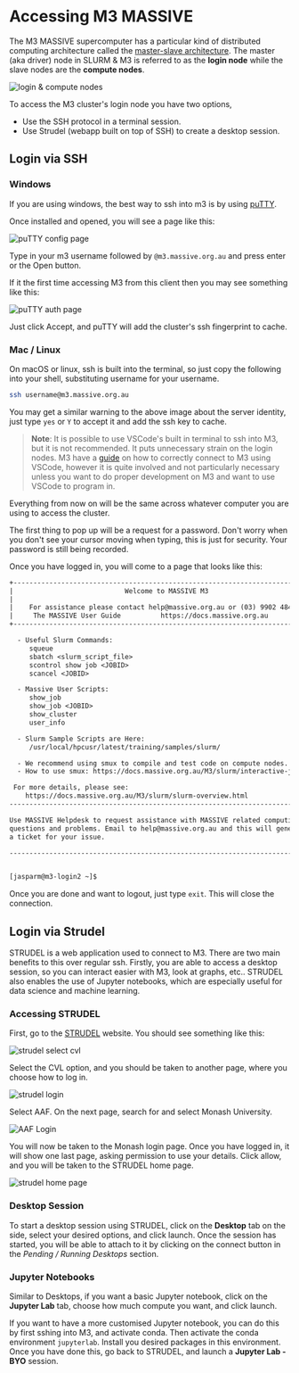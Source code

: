 # Accessing M3 MASSIVE

The M3 MASSIVE supercomputer has a particular kind of distributed computing architecture called the [master-slave architecture](https://en.wikipedia.org/wiki/Master–slave_(technology)). The master (aka driver) node in SLURM & M3 is referred to as the **login node** while the slave nodes are the **compute nodes**.

![login & compute nodes](./imgs/login-compute-nodes.jpeg)

To access the M3 cluster's login node you have two options,
- Use the SSH protocol in a terminal session.
- Use Strudel (webapp built on top of SSH) to create a desktop session.

## Login via SSH

### Windows

If you are using windows, the best way to ssh into m3 is by using [puTTY](https://www.chiark.greenend.org.uk/~sgtatham/putty/latest.html).

Once installed and opened, you will see a page like this:

![puTTY config page](./imgs/putty_start.png)

Type in your m3 username followed by `@m3.massive.org.au` and press enter or the Open button.

If it the first time accessing M3 from this client then you may see something like this:

![puTTY auth page](./imgs/putty_key_not_cached.png)

Just click Accept, and puTTY will add the cluster's ssh fingerprint to cache.

### Mac / Linux

On macOS or linux, ssh is built into the terminal, so just copy the following into your shell, substituting username for your username.

```bash
ssh username@m3.massive.org.au
```

You may get a similar warning to the above image about the server identity, just type `yes` or `Y` to accept it and add the ssh key to cache.

> **Note**:
> It is possible to use VSCode's built in terminal to ssh into M3, but it is not recommended. It puts unnecessary strain on the login nodes. M3 have a [guide](https://docs.massive.org.au/M3/connecting/strudel2/connecting-to-vscode.html) on how to correctly connect to M3 using VSCode, however it is quite involved and not particularly necessary unless you want to do proper development on M3 and want to use VSCode to program in.

Everything from now on will be the same across whatever computer you are using to access the cluster.

The first thing to pop up will be a request for a password. Don't worry when you don't see your cursor moving when typing, this is just for security. Your password is still being recorded.

Once you have logged in, you will come to a page that looks like this:

```txt
+----------------------------------------------------------------------------+
|                            Welcome to MASSIVE M3                           |
|                                                                            |
|    For assistance please contact help@massive.org.au or (03) 9902 4845     |
|     The MASSIVE User Guide          https://docs.massive.org.au            |
+----------------------------------------------------------------------------+

  - Useful Slurm Commands:
     squeue
     sbatch <slurm_script_file>
     scontrol show job <JOBID>
     scancel <JOBID>

  - Massive User Scripts:
     show_job
     show_job <JOBID>
     show_cluster
     user_info

  - Slurm Sample Scripts are Here:
     /usr/local/hpcusr/latest/training/samples/slurm/

  - We recommend using smux to compile and test code on compute nodes.
  - How to use smux: https://docs.massive.org.au/M3/slurm/interactive-jobs.html

 For more details, please see:
    https://docs.massive.org.au/M3/slurm/slurm-overview.html
------------------------------------------------------------------------------

Use MASSIVE Helpdesk to request assistance with MASSIVE related computing
questions and problems. Email to help@massive.org.au and this will generate
a ticket for your issue.

------------------------------------------------------------------------------


[jasparm@m3-login2 ~]$
```

Once you are done and want to logout, just type `exit`. This will close the connection.

## Login via Strudel

STRUDEL is a web application used to connect to M3. There are two main benefits to this over regular ssh. Firstly, you are able to access a desktop session, so you can interact easier with M3, look at graphs, etc.. STRUDEL also enables the use of Jupyter notebooks, which are especially useful for data science and machine learning.

### Accessing STRUDEL

First, go to the [STRUDEL](https://beta.desktop.cvl.org.au/) website. You should see something like this:

![strudel select cvl](imgs/strudel1.png)

Select the CVL option, and you should be taken to another page, where you choose how to log in.

![strudel login](imgs/strudel2.png)

Select AAF. On the next page, search for and select Monash University.

![AAF Login](imgs/aaf_strudel.png)

You will now be taken to the Monash login page. Once you have logged in, it will show one last page, asking permission to use your details. Click allow, and you will be taken to the STRUDEL home page.

![strudel home page](imgs/strudel_home.png)

### Desktop Session

To start a desktop session using STRUDEL, click on the **Desktop** tab on the side, select your desired options, and click launch. Once the session has started, you will be able to attach to it by clicking on the connect button in the *Pending / Running Desktops* section.

### Jupyter Notebooks

Similar to Desktops, if you want a basic Jupyter notebook, click on the **Jupyter Lab** tab, choose how much compute you want, and click launch.

If you want to have a more customised Jupyter notebook, you can do this by first sshing into M3, and activate conda. Then activate the conda environment `jupyterlab`. Install you desired packages in this environment. Once you have done this, go back to STRUDEL, and launch a **Jupyter Lab - BYO** session.
